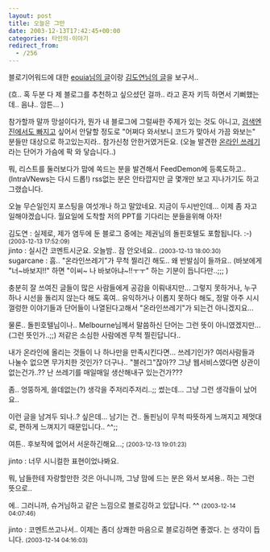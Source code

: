```yaml
---
layout: post
title: 오늘은 그만
date: 2003-12-13T17:42:45+00:00
categories: 타인의-이야기
redirect_from:
  - /256
---
```


블로기어워드에 대한 <a href="http://eouia.net/archives/000523.html" target=bb>eouia님의 글</a>이랑 <a href="http://www.mithrandir.co.kr/mt/archives/2003/12/20031213_000520.html" target=bb>김도연님의 글</a>을 보구서..

(흐.. 혹 두분 다 제 블로그를 추천하고 싶으셨던 걸까.. 라고 혼자 키득 하면서 기뻐했는데.. 음냐.. 암튼... )

참가할까 말까 망설이다가, 뭔가 내 블로그에 그럴싸한 주제가 있는 것도 아니고, <a href="/399" target=aa>검색엔진에서도 빠지고</a> 싶어서 안달할 정도로 "어쩌다 와서보니 코드가 맞아서 가끔 와보는" 분들만 대상으로 하고있는지라.. 참가신청 안한거였거든요. (오늘 발견한 <a href="http://hyuksang.cafe24.com/archives/000018.html" target=bb>온라인 쓰레기</a>라는 단어가 가슴에 팍 와 닿습니다..)

뭐, 리스트를 둘러보다가 맘에 쏙드는 분을 발견해서 FeedDemon에 등록도하고.. (IntraVNews는 다시 드롭!) rss없는 분은 안타깝지만 글 몇개만 보고 지나가기도 하고 그랬습니다.

오늘 무슨일인지 포스팅을 여섯개나 하고 말았네요. 지금이 두시반인데... 이제 좀 자고 일해야겠습니다. 월요일에 도착할 저의 PPT를 기다리는 분들을위해 아자!
<div id=comments>
<div class=comment>
<!--- cmt:536 --->
<!--- mail: --->
<!--- parent:0 --->
김도연 : 
실제로, 제가 염두에 둔 블로그 중에는 제권님의 돌핀호텔도 포함됩니다. :-)
 <small>(2003-12-13 17:52:09)</small>
</div>
<div class=comment>
<!--- cmt:537 --->
<!--- mail: --->
<!--- parent:0 --->
jinto : 
실시간 코멘트시군요. 오늘밤.. 잠 안오네요..
 <small>(2003-12-13 18:00:30)</small>
</div>
<div class=comment>
<!--- cmt:538 --->
<!--- mail: --->
<!--- parent:0 --->
sugarcane : 
흠.. "온라인쓰레기"가 무척 찔리긴 해도.. 왜 반발심이 들까요.. 
(바보에게 "너~바보지!!" 하면 "이씨~ 나 바보아냐~!!ㅜㅜ" 하는 기분이 듭니다만..;;; )

충분히 잘 쓰여진 글들이 많은 사람들에게 공감을 이뤄내지만...
그렇지 못하거나, 누구하나 시선을 돌리지 않는다 해도 혹여.. 유익하거나 이롭지 못하다 해도, 정말 아주 시시껄렁한 이야기들과 단어들이 나열된다고해서 "온라인쓰레기"가 되는건 아니겠지요...

물론.. 돌핀호텔님이나.. Melbourne님께서 말씀하신 단어는 그런 뜻이 아니였겠지만... (그런 뜻인가..;;)
저같은 소심한 사람에겐 무척 찔린답니다..

내가 온라인에 올리는 것들이 나 하나만을 만족시킨다면... 쓰레기인가? 
여러사람들과 나눌수 없으면 무가치한 것인가?
더구나.. "블러그"잖아??
그냥 웹서비스였다면 상관이 없는건가..??
난 쓰레기를 매일매일 생산해내구 있는건가???

좀.. 
엉뚱하게, 
쓸데없는(?) 생각을 주저리주저리..;; 썼는데...
그냥 그런 생각들이 났어요..

이런 글을 남겨두 되나..? 
싶은데... 남기는 건.. 돌핀님이 무척 따뜻하게 느껴지고 제멋대로, 편하게 느껴지기 때문입니다.. ^^;;



여튼.. 후보작에 없어서 서운하긴해요...;
 <small>(2003-12-13 19:01:23)</small>
</div>
<div class=comment>
<!--- cmt:539 --->
<!--- mail: --->
<!--- parent:0 --->
jinto : 
너무 시니컬한 표현이었나봐요.

뭐, 남들한테 자랑할만한 것은 아니니까, 그냥 맘에 드는 분은 와서 보셔용.. 하는 그런 뜻으로..

에.. 그러니까, 슈거님하고 같은 느낌으로 블로깅하고 있답니다. ^^
 <small>(2003-12-14 04:07:46)</small>
</div>
<div class=comment>
<!--- cmt:540 --->
<!--- mail: --->
<!--- parent:0 --->
jinto : 
코멘트쓰고나서..  이제는 좀더 상쾌한 마음으로 블로깅하면 좋겠다. 는 생각이 듭니다.
 <small>(2003-12-14 04:16:03)</small>
</div>
</div>
